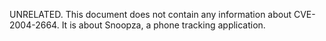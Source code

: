 UNRELATED. This document does not contain any information about CVE-2004-2664. It is about Snoopza, a phone tracking application.